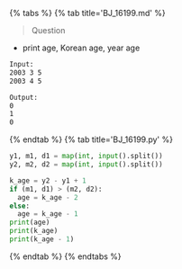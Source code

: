 {% tabs %}
{% tab title='BJ_16199.md' %}

> Question

* print age, Korean age, year age

```txt
Input:
2003 3 5
2003 4 5

Output:
0
1
0
```

{% endtab %}
{% tab title='BJ_16199.py' %}

```py
y1, m1, d1 = map(int, input().split())
y2, m2, d2 = map(int, input().split())

k_age = y2 - y1 + 1
if (m1, d1) > (m2, d2):
  age = k_age - 2
else:
  age = k_age - 1
print(age)
print(k_age)
print(k_age - 1)
```

{% endtab %}
{% endtabs %}
